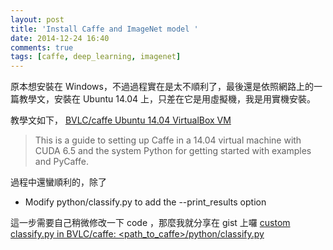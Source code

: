 ```yaml
---
layout: post
title: 'Install Caffe and ImageNet model '
date: 2014-12-24 16:40
comments: true
tags: [caffe, deep_learning, imagenet]
---
```

原本想安裝在 Windows，不過過程實在是太不順利了，最後還是依照網路上的一篇教學文，安裝在 Ubuntu 14.04 上，只差在它是用虛擬機，我是用實機安裝。

教學文如下，
[BVLC/caffe Ubuntu 14.04 VirtualBox VM](https://github.com/BVLC/caffe/wiki/Ubuntu-14.04-VirtualBox-VM)

> This is a guide to setting up Caffe in a 14.04 virtual machine with CUDA 6.5 and the system Python for getting started with examples and PyCaffe.

過程中還蠻順利的，除了

- Modify python/classify.py to add the --print_results option

這一步需要自己稍微修改一下 code ，那麼我就分享在 gist 上囉
[custom classify.py in BVLC/caffe: <path_to_caffe>/python/classify.py](https://gist.github.com/Kai-Yu-Huang/6ae7ac4c496c6c4c18f9)
